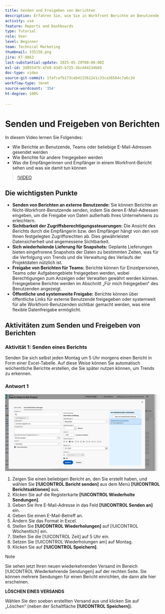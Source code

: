 ```yaml
---
title: Senden und Freigeben von Berichten
description: Erfahren Sie, wie Sie in Workfront Berichte an Benutzende, Teams oder beliebige E-Mail-Adressen senden und wie Sie Berichte für andere freigeben können.
activity: use
feature: Reports and Dashboards
type: Tutorial
role: User
level: Beginner
team: Technical Marketing
thumbnail: 335158.png
jira: KT-8863
last-substantial-update: 2025-05-29T00:00:00Z
exl-id: 3d0554fb-4fe0-43d5-b725-2bcd44134bb5
doc-type: video
source-git-commit: 1fafcafb173ceb4115612e1c33ca36564c7a6c3d
workflow-type: tm+mt
source-wordcount: '354'
ht-degree: 100%

---
```


# Senden und Freigeben von Berichten

In diesem Video lernen Sie Folgendes:

* Wie Berichte an Benutzende, Teams oder beliebige E-Mail-Adressen gesendet werden
* Wie Berichte für andere freigegeben werden
* Was die Empfängerinnen und Empfänger in einem Workfront-Bericht sehen und was sie damit tun können

>[!VIDEO](https://video.tv.adobe.com/v/3447821/?quality=12&learn=on&captions=ger)

## Die wichtigsten Punkte

* **Senden von Berichten an externe Benutzende:** Sie können Berichte an Nicht-Workfront-Benutzende senden, indem Sie deren E-Mail-Adressen eingeben, um die Freigabe von Daten außerhalb Ihres Unternehmens zu erleichtern.
* **Sichtbarkeit der Zugriffsberechtigungssteuerungen:** Die Ansicht des Berichts durch die Empfängerin bzw. den Empfänger hängt von den von Ihnen festgelegten Zugriffsrechten ab. Dies gewährleistet Datensicherheit und angemessene Sichtbarkeit.
* **Sich wiederholende Lieferung für Snapshots:** Geplante Lieferungen bieten eingefrorene Snapshots der Daten zu bestimmten Zeiten, was für die Verfolgung von Trends und die Verwaltung des Verlaufs der Projektdaten nützlich ist.
* **Freigabe von Berichten für Teams:** Berichte können für Einzelpersonen, Teams oder Aufgabengebiete freigegeben werden, wobei Berechtigungen zum Anzeigen oder Verwalten gewährt werden können. Freigegebene Berichte werden im Abschnitt „Für mich freigegeben“ des Benutzenden angezeigt.
* **Öffentliche und systemweite Freigabe:** Berichte können über öffentliche Links für externe Benutzende freigegeben oder systemweit für alle Workfront-Benutzenden sichtbar gemacht werden, was eine flexible Datenfreigabe ermöglicht.


## Aktivitäten zum Senden und Freigeben von Berichten

### Aktivität 1: Senden eines Berichts

Senden Sie sich selbst jeden Montag um 5 Uhr morgens einen Bericht in Form einer Excel-Tabelle. Auf diese Weise können Sie automatisch wöchentliche Berichte erstellen, die Sie später nutzen können, um Trends zu erkennen.

### Antwort 1

![Ein Screenshot des Bildschirms zum Einrichten wiederkehrender Berichtssendungen](assets/send-a-report.png)

1. Zeigen Sie einen beliebigen Bericht an, den Sie erstellt haben, und wählen Sie **[!UICONTROL Bericht senden]** aus dem Menü **[!UICONTROL Berichtsaktionen]** aus.
1. Klicken Sie auf die Registerkarte **[!UICONTROL Wiederholte Sendungen]**.
1. Geben Sie Ihre E-Mail-Adresse in das Feld **[!UICONTROL Senden an]** ein.
1. Geben Sie einen E-Mail-Betreff an.
1. Ändern Sie das Format in Excel.
1. Stellen Sie **[!UICONTROL Wiederholungen]** auf [!UICONTROL Wöchentlich] ein.
1. Stellen Sie die [!UICONTROL Zeit] auf 5 Uhr ein.
1. Setzen Sie [!UICONTROL Wiederholungen am] auf Montag.
1. Klicken Sie auf **[!UICONTROL Speichern]**.

>[!NOTE]
>
>Sie sehen jetzt Ihren neuen wiederkehrenden Versand im Bereich [!UICONTROL Wiederkehrende Sendungen] auf der rechten Seite. Sie können mehrere Sendungen für einen Bericht einrichten, die dann alle hier erscheinen.

**LÖSCHEN EINES VERSANDS**

Wählen Sie den soeben erstellten Versand aus und klicken Sie auf „Löschen“ (neben der Schaltfläche **[!UICONTROL Speichern]**).
